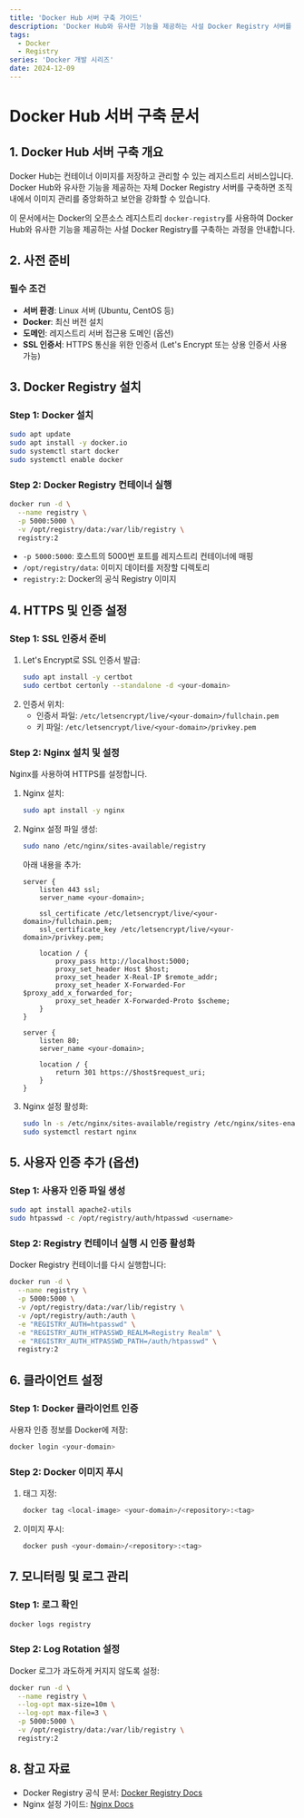 ```yaml
---
title: 'Docker Hub 서버 구축 가이드'
description: 'Docker Hub와 유사한 기능을 제공하는 사설 Docker Registry 서버를 구축하는 방법에 대한 종합 가이드'
tags:
  - Docker
  - Registry
series: 'Docker 개발 시리즈'
date: 2024-12-09
---
```


# Docker Hub 서버 구축 문서

## 1. Docker Hub 서버 구축 개요

Docker Hub는 컨테이너 이미지를 저장하고 관리할 수 있는 레지스트리 서비스입니다. Docker Hub와 유사한 기능을 제공하는 자체 Docker Registry 서버를 구축하면 조직 내에서 이미지 관리를 중앙화하고 보안을 강화할 수 있습니다.

이 문서에서는 Docker의 오픈소스 레지스트리 `docker-registry`를 사용하여 Docker Hub와 유사한 기능을 제공하는 사설 Docker Registry를 구축하는 과정을 안내합니다.

## 2. 사전 준비

### 필수 조건

- **서버 환경**: Linux 서버 (Ubuntu, CentOS 등)
- **Docker**: 최신 버전 설치
- **도메인**: 레지스트리 서버 접근용 도메인 (옵션)
- **SSL 인증서**: HTTPS 통신을 위한 인증서 (Let's Encrypt 또는 상용 인증서 사용 가능)

## 3. Docker Registry 설치

### Step 1: Docker 설치

```bash
sudo apt update
sudo apt install -y docker.io
sudo systemctl start docker
sudo systemctl enable docker
```

### Step 2: Docker Registry 컨테이너 실행

```bash
docker run -d \
  --name registry \
  -p 5000:5000 \
  -v /opt/registry/data:/var/lib/registry \
  registry:2
```

- `-p 5000:5000`: 호스트의 5000번 포트를 레지스트리 컨테이너에 매핑
- `/opt/registry/data`: 이미지 데이터를 저장할 디렉토리
- `registry:2`: Docker의 공식 Registry 이미지

## 4. HTTPS 및 인증 설정

### Step 1: SSL 인증서 준비

1. Let's Encrypt로 SSL 인증서 발급:
   ```bash
   sudo apt install -y certbot
   sudo certbot certonly --standalone -d <your-domain>
   ```
2. 인증서 위치:
   - 인증서 파일: `/etc/letsencrypt/live/<your-domain>/fullchain.pem`
   - 키 파일: `/etc/letsencrypt/live/<your-domain>/privkey.pem`

### Step 2: Nginx 설치 및 설정

Nginx를 사용하여 HTTPS를 설정합니다.

1. Nginx 설치:
   ```bash
   sudo apt install -y nginx
   ```
2. Nginx 설정 파일 생성:

   ```bash
   sudo nano /etc/nginx/sites-available/registry
   ```

   아래 내용을 추가:

   ```nginx
   server {
       listen 443 ssl;
       server_name <your-domain>;

       ssl_certificate /etc/letsencrypt/live/<your-domain>/fullchain.pem;
       ssl_certificate_key /etc/letsencrypt/live/<your-domain>/privkey.pem;

       location / {
           proxy_pass http://localhost:5000;
           proxy_set_header Host $host;
           proxy_set_header X-Real-IP $remote_addr;
           proxy_set_header X-Forwarded-For $proxy_add_x_forwarded_for;
           proxy_set_header X-Forwarded-Proto $scheme;
       }
   }

   server {
       listen 80;
       server_name <your-domain>;

       location / {
           return 301 https://$host$request_uri;
       }
   }
   ```

3. Nginx 설정 활성화:
   ```bash
   sudo ln -s /etc/nginx/sites-available/registry /etc/nginx/sites-enabled/
   sudo systemctl restart nginx
   ```

## 5. 사용자 인증 추가 (옵션)

### Step 1: 사용자 인증 파일 생성

```bash
sudo apt install apache2-utils
sudo htpasswd -c /opt/registry/auth/htpasswd <username>
```

### Step 2: Registry 컨테이너 실행 시 인증 활성화

Docker Registry 컨테이너를 다시 실행합니다:

```bash
docker run -d \
  --name registry \
  -p 5000:5000 \
  -v /opt/registry/data:/var/lib/registry \
  -v /opt/registry/auth:/auth \
  -e "REGISTRY_AUTH=htpasswd" \
  -e "REGISTRY_AUTH_HTPASSWD_REALM=Registry Realm" \
  -e "REGISTRY_AUTH_HTPASSWD_PATH=/auth/htpasswd" \
  registry:2
```

## 6. 클라이언트 설정

### Step 1: Docker 클라이언트 인증

사용자 인증 정보를 Docker에 저장:

```bash
docker login <your-domain>
```

### Step 2: Docker 이미지 푸시

1. 태그 지정:
   ```bash
   docker tag <local-image> <your-domain>/<repository>:<tag>
   ```
2. 이미지 푸시:
   ```bash
   docker push <your-domain>/<repository>:<tag>
   ```

## 7. 모니터링 및 로그 관리

### Step 1: 로그 확인

```bash
docker logs registry
```

### Step 2: Log Rotation 설정

Docker 로그가 과도하게 커지지 않도록 설정:

```bash
docker run -d \
  --name registry \
  --log-opt max-size=10m \
  --log-opt max-file=3 \
  -p 5000:5000 \
  -v /opt/registry/data:/var/lib/registry \
  registry:2
```

## 8. 참고 자료

- Docker Registry 공식 문서: [Docker Registry Docs](https://docs.docker.com/registry/)
- Nginx 설정 가이드: [Nginx Docs](https://nginx.org/en/docs/)
